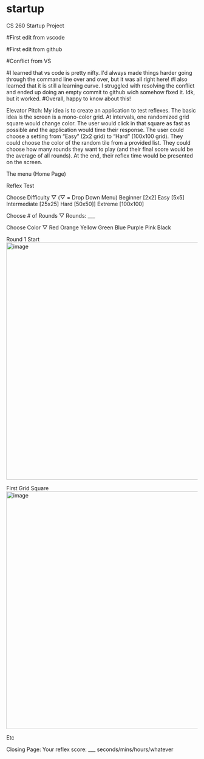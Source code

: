 # startup
CS 260 Startup Project


#First edit from vscode

#First edit from github

#Conflict from VS

#I learned that vs code is pretty nifty. I'd always made things harder going through the command line over and over, but it was all right here!
#I also learned that it is still a learning curve. I struggled with resolving the conflict and ended up doing an empty commit to github wich somehow fixed it. Idk, but it worked. 
#Overall, happy to know about this!


Elevator Pitch:
My idea is to create an application to test reflexes. The basic idea is the screen is a mono-color grid. At intervals, one randomized grid square would change color. The user would click in that square as fast as possible and the application would time their response. The user could choose a setting from “Easy” (2x2 grid) to “Hard” (100x100 grid). They could choose the color of the random tile from a provided list. They could choose how many rounds they want to play (and their final score would be the average of all rounds). At the end, their reflex time would be presented on the screen.

The menu (Home Page)

Reflex Test

Choose Difficulty ▽ (▽ = Drop Down Menu)
Beginner [2x2]
Easy [5x5]
Intermediate [25x25]
Hard [50x50]]
Extreme [100x100]

Choose # of Rounds ▽
Rounds: ___

Choose Color ▽
Red
Orange
Yellow
Green
Blue
Purple
Pink
Black

Round 1 Start
<img width="624" alt="image" src="https://user-images.githubusercontent.com/97321928/215187903-c234febe-82a0-430d-839a-96d153b8184f.png">

First Grid Square
<img width="625" alt="image" src="https://user-images.githubusercontent.com/97321928/215188135-754c7fb9-b414-4be4-a5bd-f7c1b1a31575.png">

Etc

Closing Page:
Your reflex score: ___ seconds/mins/hours/whatever
